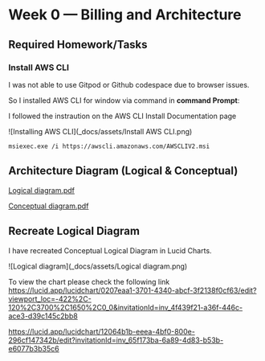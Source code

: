 # Week 0 — Billing and Architecture

## Required Homework/Tasks

### Install AWS CLI
I was not able to use Gitpod or Github codespace due to browser issues.

So I installed AWS CLI for window via command in **command Prompt**:

I followed the instraution on the AWS CLI Install Documentation page

![Installing AWS CLI](_docs/assets/Install AWS CLI.png)

```
msiexec.exe /i https://awscli.amazonaws.com/AWSCLIV2.msi

```


## Architecture Diagram (Logical & Conceptual)
[Logical diagram.pdf](https://github.com/DiptiKeshri/AWS-Bootcamp2023/files/10768323/Logical.diagram.pdf)

[Conceptual  diagram.pdf](https://github.com/DiptiKeshri/AWS-Bootcamp2023/files/10768452/Conceptual.diagram.pdf)

## Recreate Logical Diagram
I have recreated Conceptual Logical Diagram in Lucid Charts.

![Logical diagram](_docs/assets/Logical diagram.png)

To view the chart please check the following link https://lucid.app/lucidchart/0207eaa1-3701-4340-abcf-3f2138f0cf63/edit?viewport_loc=-422%2C-120%2C3700%2C1650%2C0_0&invitationId=inv_4f439f21-a36f-446c-ace3-d39c145c2bb8

https://lucid.app/lucidchart/12064b1b-eeea-4bf0-800e-296cf147342b/edit?invitationId=inv_65f173ba-6a89-4d83-b53b-e6077b3b35c6
